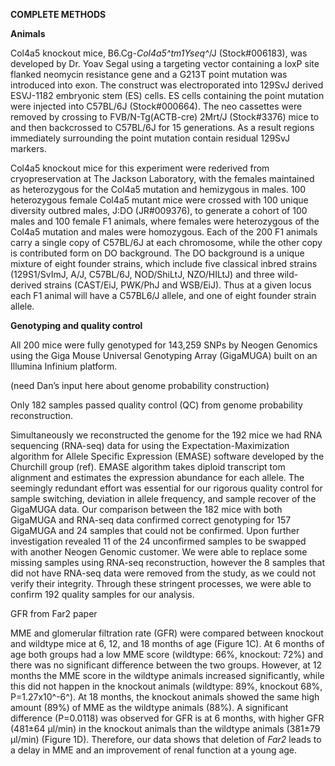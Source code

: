 **COMPLETE METHODS**

**Animals**

Col4a5 knockout mice, B6.Cg-*Col4a5^tm1Yseq^*/J (Stock\#006183), was
developed by Dr. Yoav Segal using a targeting vector containing a loxP
site flanked neomycin resistance gene and a G213T point mutation was
introduced into exon. The construct was electroporated into 129SvJ
derived ESVJ-1182 embryonic stem (ES) cells. ES cells containing the
point mutation were injected into C57BL/6J (Stock\#000664). The neo
cassettes were removed by crossing to FVB/N-Tg(ACTB-cre) 2Mrt/J
(Stock\#3376) mice to and then backcrossed to C57BL/6J for 15
generations. As a result regions immediately surrounding the point
mutation contain residual 129SvJ markers.

Col4a5 knockout mice for this experiment were rederived from
cryopreservation at The Jackson Laboratory, with the females maintained
as heterozygous for the Col4a5 mutation and hemizygous in males. 100
heterozygous female Col4a5 mutant mice were crossed with 100 unique
diversity outbred males, J:DO (JR\#009376), to generate a cohort of 100
males and 100 female F1 animals, where females were heterozygous of the
Col4a5 mutation and males were homozygous. Each of the 200 F1 animals
carry a single copy of C57BL/6J at each chromosome, while the other copy
is contributed form on DO background. The DO background is a unique
mixture of eight founder strains, which include five classical inbred
strains (129S1/SvImJ, A/J, C57BL/6J, NOD/ShiLtJ, NZO/HILtJ) and three
wild-derived strains (CAST/EiJ, PWK/PhJ and WSB/EiJ). Thus at a given
locus each F1 animal will have a C57BL6/J allele, and one of eight
founder strain allele.

**Genotyping and quality control**

All 200 mice were fully genotyped for 143,259 SNPs by Neogen Genomics
using the Giga Mouse Universal Genotyping Array (GigaMUGA) built on an
Illumina Infinium platform.

(need Dan’s input here about genome probability construction)

Only 182 samples passed quality control (QC) from genome probability
reconstruction.

Simultaneously we reconstructed the genome for the 192 mice we had RNA
sequencing (RNA-seq) data for using the Expectation-Maximization
algorithm for Allele Specific Expression (EMASE) software developed by
the Churchill group (ref). EMASE algorithm takes diploid transcript tom
alignment and estimates the expression abundance for each allele. The
seemingly redundant effort was essential for our rigorous quality
control for sample switching, deviation in allele frequency, and sample
recover of the GigaMUGA data. Our comparison between the 182 mice with
both GigaMUGA and RNA-seq data confirmed correct genotyping for 157
GigaMUGA and 24 samples that could not be confirmed. Upon further
investigation revealed 11 of the 24 unconfirmed samples to be swapped
with another Neogen Genomic customer. We were able to replace some
missing samples using RNA-seq reconstruction, however the 8 samples that
did not have RNA-seq data were removed from the study, as we could not
verify their integrity. Through these stringent processes, we were able
to confirm 192 quality samples for our analysis.

GFR from Far2 paper

MME and glomerular filtration rate (GFR) were compared between knockout
and wildtype mice at 6, 12, and 18 months of age (Figure 1C). At 6
months of age both groups had a low MME score (wildtype: 66%, knockout:
72%) and there was no significant difference between the two groups.
However, at 12 months the MME score in the wildtype animals increased
significantly, while this did not happen in the knockout animals
(wildtype: 89%, knockout 68%, P=1.27x10^-6^). At 18 months, the knockout
animals showed the same high amount (89%) of MME as the wildtype animals
(88%). A significant difference (P=0.0118) was observed for GFR is at 6
months, with higher GFR (481±64 μl/min) in the knockout animals than the
wildtype animals (381±79 μl/min) (Figure 1D). Therefore, our data shows
that deletion of *Far2* leads to a delay in MME and an improvement of
renal function at a young age.
